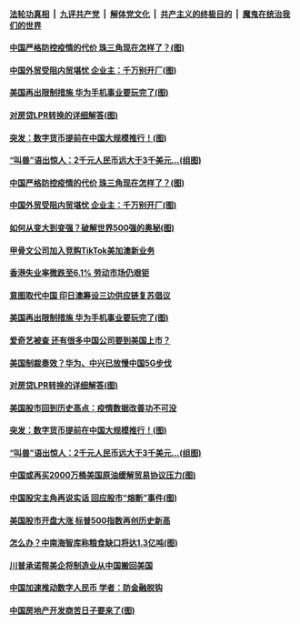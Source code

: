 

####  [法轮功真相](../../../../basic/blob/master/README.md?t=08201703) &nbsp;|&nbsp; [九评共产党](../../../../9ping.md/blob/master/README.md?t=08201703) &nbsp;|&nbsp; [解体党文化](../../../../jtdwh.md/blob/master/README.md?t=08201703)  &nbsp;|&nbsp; [共产主义的终极目的](../../../../gczydzjmd.md/blob/master/README.md?t=08201703) &nbsp;|&nbsp; [魔鬼在统治我们的世界](../../../../mgztzwmdsj.md/blob/master/README.md?t=08201703) 

#### [中国严格防控疫情的代价 珠三角现在怎样了？(图)](../pages/p5/943540.md?t=08201703) 

#### [中国外贸受阻内贸堪忧 企业主：千万别开厂(图)](../pages/p5/943536.md?t=08201703) 

#### [美国再出限制措施 华为手机事业要玩完了(图)](../pages/p5/943520.md?t=08201703) 

#### [对房贷LPR转换的详细解答(图)](../pages/p5/943456.md?t=08201703) 

#### [突发：数字货币提前在中国大规模推行！(图)](../pages/p5/943460.md?t=08201703) 

#### [“叫兽”语出惊人：2千元人民币远大于3千美元…(组图)](../pages/p5/943455.md?t=08201703) 

#### [中国严格防控疫情的代价 珠三角现在怎样了？(图)](../pages/p5/943540.md?t=08201703) 

#### [中国外贸受阻内贸堪忧 企业主：千万别开厂(图)](../pages/p5/943536.md?t=08201703) 

#### [如何从变大到变强？破解世界500强的奥秘(图)](../pages/p5/943539.md?t=08201703) 

#### [甲骨文公司加入竞购TikTok美加澳新业务](../pages/p5/943529.md?t=08201703) 

#### [香港失业率微跌至6.1% 劳动市场仍艰钜](../pages/p5/943522.md?t=08201703) 

#### [意图取代中国 印日澳筹设三边供应链复苏倡议](../pages/p5/943521.md?t=08201703) 

#### [美国再出限制措施 华为手机事业要玩完了(图)](../pages/p5/943520.md?t=08201703) 

#### [爱奇艺被查 还有很多中国公司要到美国上市？](../pages/p5/943513.md?t=08201703) 

#### [美国制裁奏效？华为、中兴已放慢中国5G步伐](../pages/p5/943511.md?t=08201703) 

#### [对房贷LPR转换的详细解答(图)](../pages/p5/943456.md?t=08201703) 

#### [美国股市回到历史高点：疫情数据改善功不可没](../pages/p5/943474.md?t=08201703) 

#### [突发：数字货币提前在中国大规模推行！(图)](../pages/p5/943460.md?t=08201703) 

#### [“叫兽”语出惊人：2千元人民币远大于3千美元…(组图)](../pages/p5/943455.md?t=08201703) 

#### [中国或再买2000万桶美国原油缓解贸易协议压力(图)](../pages/p5/943435.md?t=08201703) 

#### [中国股灾主角再说实话 回应股市“熔断”事件(图)](../pages/p5/943424.md?t=08201703) 

#### [美国股市开盘大涨 标普500指数再创历史新高](../pages/p5/943413.md?t=08201703) 

#### [怎么办？中南海智库称粮食缺口将达1.3亿吨(图)](../pages/p5/943408.md?t=08201703) 

#### [川普承诺帮美企将制造业从中国搬回美国](../pages/p5/943403.md?t=08201703) 

#### [中国加速推动数字人民币 学者：防金融脱钩](../pages/p5/943400.md?t=08201703) 

#### [中国房地产开发商苦日子要来了(图)](../pages/p5/943319.md?t=08201703) 

